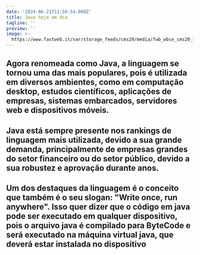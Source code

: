 ```yaml
---
date: '2024-06-21T11:50:54.000Z'
title: Java hoje em dia
tagline: ''
preview: ''
image: >-
  https://www.fastweb.it/var/storage_feeds/cms20/media/fwb_wbce_cms20_fwplus/8d6/8d690e3a2081cdeb274923aa32591b01/JamesGoslingJava.jpg
---
```

## Agora renomeada como Java, a linguagem se tornou uma das mais populares, pois é utilizada em diversos ambientes, como em computação desktop, estudos científicos, aplicações de empresas, sistemas embarcados, servidores web e dispositivos móveis.
## Java está sempre presente nos rankings de linguagem mais utilizada, devido a sua grande demanda, principalmente de empresas grandes do setor financeiro ou do setor público, devido a sua robustez e aprovação durante anos.
## Um dos destaques da linguagem é o conceito que também é o seu slogan: "Write once, run anywhere". Isso quer dizer que o código em java pode ser executado em qualquer dispositivo, pois o arquivo java é compilado para ByteCode e será executado na máquina virtual java, que deverá estar instalada no dispositivo
